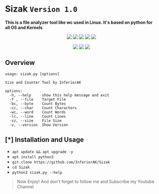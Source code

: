 # Sizak `Version 1.0`
<b>This is a file analyzer tool like wc used in Linux. It's based on python for all OS and Kernels</b>

<p align="center">
  <img src="https://img.shields.io/badge/Version-1.0-green?style=for-the-badge">
  <img src="https://img.shields.io/github/license/InferiorAK/Sizak?style=for-the-badge">
  <img src="https://img.shields.io/github/stars/InferiorAK/Sizak?style=for-the-badge">
  <img src="https://img.shields.io/github/issues/InferiorAK/Sizak?color=red&style=for-the-badge">
  <img src="https://img.shields.io/github/forks/InferiorAK/Sizak?color=teal&style=for-the-badge">
</p>
<p align="center">
  <img src="https://img.shields.io/badge/Author-InferiorAK-blue?style=flat-square">
  <img src="https://img.shields.io/badge/Written%20In-Python3-orange?style=flat-square">
  <img src="https://hits.seeyoufarm.com/api/count/incr/badge.svg?url=https%3A%2F%2Fgithub.com%2FInferiorAK%2FSizak&title=Visitors&edge_flat=false"/></a>
</p>

## Overview
```
usage: sizak.py [options]

Size and Counter Tool by InferiorAK

options:
  -h, --help     show this help message and exit
  -f , --file    Target File
  -bc, --byte    Count Bytes
  -cc, --char    Count Characters
  -wc, --word    Count Words
  -lc, --line    Count Lines
  -sz, --size    File Size
  -v, --version  Show Version
```

## [*] Installation and Usage
* `apt update && apt upgrade -y`
* `apt install python3`
* `git clone https://github.com/InferiorAK/Sizak`
* `cd Sizak`
* `python3 sizak.py --help`
> Now Enjoy! And don't forget to follow me and Subscribe my Youtube Channel
